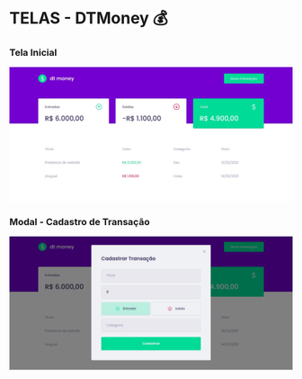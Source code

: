 # TELAS - DTMoney 💰

### Tela Inicial

<img src="./prints/dtmoney1.jpg">

### Modal - Cadastro de Transação

<img src="./prints/dtmoney2.jpg">